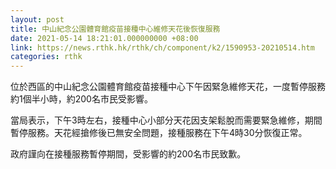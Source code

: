```yaml
---
layout: post
title: 中山紀念公園體育館疫苗接種中心維修天花後恢復服務
date: 2021-05-14 18:21:01.000000000 +08:00
link: https://news.rthk.hk/rthk/ch/component/k2/1590953-20210514.htm
categories: rthk
---
```


位於西區的中山紀念公園體育館疫苗接種中心下午因緊急維修天花，一度暫停服務約1個半小時，約200名市民受影響。

當局表示，下午3時左右，接種中心小部分天花因支架鬆脫而需要緊急維修，期間暫停服務。天花經搶修後已無安全問題，接種服務在下午4時30分恢復正常。

政府謹向在接種服務暫停期間，受影響的約200名市民致歉。
